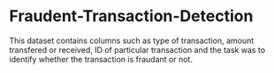 # Fraudent-Transaction-Detection
This dataset contains columns such as type of transaction, amount transfered or received, ID of particular transaction and the task was to identify whether the transaction is fraudant or not.

